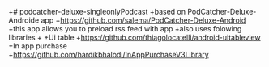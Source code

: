 +# podcatcher-deluxe-singleonlyPodcast
 +based on PodCatcher-Deluxe-Androide app
 +https://github.com/salema/PodCatcher-Deluxe-Android
 +this app allows you to preload rss feed with app
 +also uses folowing libraries
 +
 +Ui table
 +https://github.com/thiagolocatelli/android-uitableview
 +In app purchase
 +https://github.com/hardikbhalodi/InAppPurchaseV3Library
